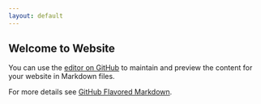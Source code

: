 ```yaml
---
layout: default
---
```


## Welcome to Website

You can use the [editor on GitHub](https://github.com/devedevo/blog/edit/gh-pages/index.md) to maintain and preview the content for your website in Markdown files.

For more details see [GitHub Flavored Markdown](https://guides.github.com/features/mastering-markdown/).